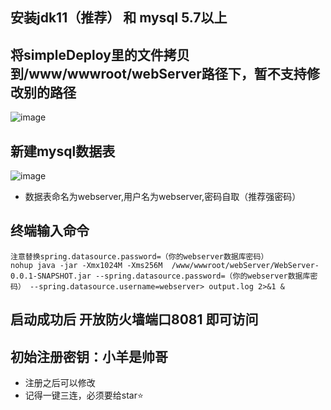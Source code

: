 ## 安装jdk11（推荐） 和 mysql 5.7以上

## 将simpleDeploy里的文件拷贝到/www/wwwroot/webServer路径下，暂不支持修改别的路径

![image](https://github.com/Yanyutin753/shop-task-forlovers/assets/132346501/74ca8130-491e-4ed2-b6e5-eacd635dfb0d)

##  新建mysql数据表
![image](https://github.com/Yanyutin753/shop-task-forlovers/assets/132346501/fd7945d4-6d55-4e84-b293-09c36639c769)


- 数据表命名为webserver,用户名为webserver,密码自取（推荐强密码）

## 终端输入命令
```
注意替换spring.datasource.password=（你的webserver数据库密码）
nohup java -jar -Xmx1024M -Xms256M  /www/wwwroot/webServer/WebServer-0.0.1-SNAPSHOT.jar --spring.datasource.password=（你的webserver数据库密码） --spring.datasource.username=webserver> output.log 2>&1 &
```

## 启动成功后 开放防火墙端口8081 即可访问

## 初始注册密钥：小羊是帅哥
- 注册之后可以修改
- 记得一键三连，必须要给star⭐

